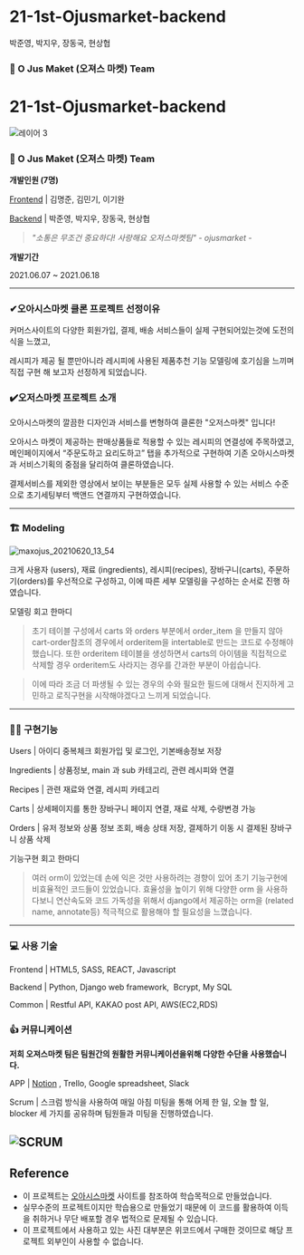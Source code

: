 # 21-1st-Ojusmarket-backend
박준영, 박지우, 장동국, 현상협
### 🌽 O Jus Maket (오져스 마켓) **Team**

# 21-1st-Ojusmarket-backend
![레이어 3](https://user-images.githubusercontent.com/78678551/122677514-92942900-d21d-11eb-8ddb-d94491a41c57.png)

### 🌽 O Jus Maket (오져스 마켓) **Team**

**개발인원 (7명)**

[Frontend](https://github.com/wecode-bootcamp-korea/21-1st-Ojusmarket-frontend) |  김명준, 김민기, 이기완

[Backend](https://github.com/wecode-bootcamp-korea/21-1st-Ojusmarket-backend) | 박준영, 박지우, 장동국, 현상협

> *"소통은 무조건 중요하다! 사랑해요 오저스마켓팀" - ojusmarket -*

**개발기간**

2021.06.07 ~ 2021.06.18

---

### ✔오아시스마켓 클론 프로젝트 선정이유

커머스사이트의 다양한 회원가입, 결제, 배송 서비스들이 실제 구현되어있는것에 도전의식을 느꼈고, 

레시피가 제공 될 뿐만아니라 레시피에 사용된 제품추천 기능 모델링에 호기심을 느끼며 직접 구현 해 보고자 선정하게 되었습니다.

### ✔️오저스마켓 프로젝트 소개

오아시스마켓의 깔끔한 디자인과 서비스를 변형하여 클론한 "오저스마켓" 입니다!

오아시스 마켓이 제공하는 판매상품들로 적용할 수 있는 레시피의 연결성에 주목하였고, 메인페이지에서 “주문도하고 요리도하고” 탭을 추가적으로 구현하여 기존 오아시스마켓과 서비스기획의 중점을 달리하여 클론하였습니다.

결제서비스를 제외한 영상에서 보이는 부분들은 모두 실제 사용할 수 있는 서비스 수준으로 초기세팅부터 백앤드 연결까지 구현하였습니다.

---

### 🏗 Modeling

![maxojus_20210620_13_54](https://user-images.githubusercontent.com/78678551/122676732-3d0a4d00-d21a-11eb-9e14-6e251319ece6.png)

크게 사용자 (users), 재료 (ingredients), 레시피(recipes), 장바구니(carts), 주문하기(orders)를 우선적으로 구성하고, 이에 따른 세부 모델링을 구성하는 순서로 진행 하였습니다.

모델링 회고 한마디

> 초기 테이블 구성에서 carts 와 orders 부분에서 order_item 을 만들지 않아 cart-order참조의 경우에서 orderitem을 intertable로 만드는 코드로 수정해야 했습니다.
또한 orderitem 테이블을 생성하면서 carts의 아이템을 직접적으로 삭제할 경우 orderitem도 사라지는 경우를 간과한 부분이 아쉽습니다.

> 이에 따라 조금 더 파생될 수 있는 경우의 수와 필요한 필드에 대해서 진지하게 고민하고 로직구현을 시작해야겠다고 느끼게 되었습니다.

---

### 🧑‍💻 구현기능

Users | 아이디 중복체크 회원가입 및 로그인, 기본배송정보 저장

Ingredients | 상품정보, main 과 sub 카테고리, 관련 레시피와 연결

Recipes | 관련 재료와 연결, 레시피 카테고리

Carts | 상세페이지를 통한 장바구니 페이지 연결, 재료 삭제, 수량변경 가능

Orders | 유저 정보와 상품 정보 조회, 배송 상태 저장, 결제하기 이동 시 결제된 장바구니 상품 삭제  

기능구현 회고 한마디

> 여러 orm이 있었는데 손에 익은 것만 사용하려는 경향이 있어 초기 기능구현에 비효율적인 코드들이 있었습니다. 효율성을 높이기 위해 다양한 orm 을 사용하다보니 연산속도와 코드 가독성을 위해서 django에서 제공하는 orm을 (related name, annotate등) 적극적으로 활용해야 할 필요성을 느꼈습니다.

---

### 💻 사용 기술

Frontend | HTML5, SASS, REACT, Javascript

Backend |  Python, Django web framework,  Bcrypt, My SQL

Common | Restful API, KAKAO post API, AWS(EC2,RDS)

### 👍 커뮤니케이션

**저희 오져스마켓 팀은 팀원간의 원활한 커뮤니케이션을위해 다양한 수단을 사용했습니다.**

APP | [Notion](https://www.notion.so/163f5d1be77f4dd7a33ec0377c2f0a6a) , Trello, Google spreadsheet, Slack

Scrum | 스크럼 방식을 사용하여 매일 아침 미팅을 통해 어제 한 일, 오늘 할 일, blocker 세 가지를 공유하며 팀원들과 미팅을 진행하였습니다.

![SCRUM](https://user-images.githubusercontent.com/78678551/122676713-282db980-d21a-11eb-9105-ea9fb73a2fb8.png)
---

## **Reference**

- 이 프로젝트는 [오아시스마켓](https://www.oasis.co.kr/main) 사이트를 참조하여 학습목적으로 만들었습니다.
- 실무수준의 프로젝트이지만 학습용으로 만들었기 때문에 이 코드를 활용하여 이득을 취하거나 무단 배포할 경우 법적으로 문제될 수 있습니다.
- 이 프로젝트에서 사용하고 있는 사진 대부분은 위코드에서 구매한 것이므로 해당 프로젝트 외부인이 사용할 수 없습니다.

